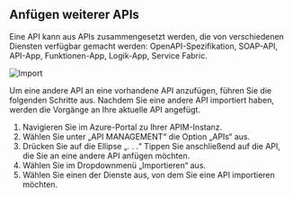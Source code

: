 ## <a name="append-other-apis"></a>Anfügen weiterer APIs

Eine API kann aus APIs zusammengesetzt werden, die von verschiedenen Diensten verfügbar gemacht werden: OpenAPI-Spezifikation, SOAP-API, API-App, Funktionen-App, Logik-App, Service Fabric.

![Import](./media/api-management-append-apis/import.png)

Um eine andere API an eine vorhandene API anzufügen, führen Sie die folgenden Schritte aus. Nachdem Sie eine andere API importiert haben, werden die Vorgänge an Ihre aktuelle API angefügt.

1. Navigieren Sie im Azure-Portal zu Ihrer APIM-Instanz.
2. Wählen Sie unter „API MANAGEMENT“ die Option „APIs“ aus.
3. Drücken Sie auf die Ellipse „. . .“ Tippen Sie anschließend auf die API, die Sie an eine andere API anfügen möchten.
4. Wählen Sie im Dropdownmenü „Importieren“ aus.
5. Wählen Sie einen der Dienste aus, von dem Sie eine API importieren möchten.


